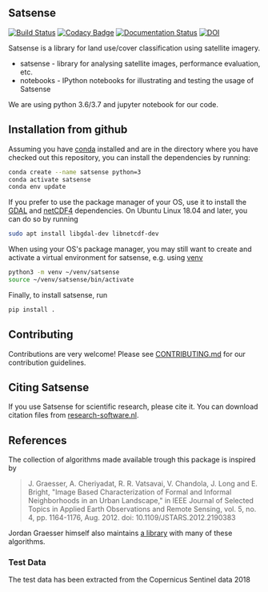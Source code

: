 ## Satsense

[![Build Status](https://travis-ci.com/DynaSlum/satsense.svg?branch=master)](https://travis-ci.com/DynaSlum/satsense)
[![Codacy Badge](https://api.codacy.com/project/badge/Grade/458c8543cd304b8387b7b114218dc57c)](https://www.codacy.com/app/DynaSlum/satsense?utm_source=github.com&amp;utm_medium=referral&amp;utm_content=DynaSlum/satsense&amp;utm_campaign=Badge_Grade)
[![Documentation Status](https://readthedocs.org/projects/satsense/badge/?version=latest)](https://satsense.readthedocs.io/en/latest/?badge=latest)
[![DOI](https://zenodo.org/badge/DOI/10.5281/zenodo.1463015.svg)](https://doi.org/10.5281/zenodo.1463015)

Satsense is a library for land use/cover classification using satellite imagery.

* satsense - library for analysing satellite images, performance evaluation, etc.
* notebooks - IPython notebooks for illustrating and testing the usage of Satsense

We are using python 3.6/3.7 and jupyter notebook for our code.

## Installation from github

Assuming you have [conda](https://conda.io) installed and are in the
directory where you have checked out this repository, you can install
the dependencies by running:

```bash
conda create --name satsense python=3
conda activate satsense
conda env update
```

If you prefer to use the package manager of your OS, use it to install
the [GDAL](https://pypi.org/project/GDAL/) and
[netCDF4](http://unidata.github.io/netcdf4-python/) dependencies. On Ubuntu
Linux 18.04 and later, you can do so by running
```bash
sudo apt install libgdal-dev libnetcdf-dev
```
When using your OS's package manager, you may still want to create and
activate a virtual environment for satsense, e.g. using 
[venv](https://docs.python.org/3/library/venv.html)
```bash
python3 -m venv ~/venv/satsense
source ~/venv/satsense/bin/activate
```

Finally, to install satsense, run
```bash
pip install .
```

## Contributing
Contributions are very welcome! Please see [CONTRIBUTING.md](https://github.com/DynaSlum/satsense/blob/master/CONTRIBUTING.md) for our contribution guidelines.

## Citing Satsense
If you use Satsense for scientific research, please cite it. You can download citation files from [research-software.nl](https://www.research-software.nl/software/satsense).

## References

The collection of algorithms made available trough this package is inspired by
> J. Graesser, A. Cheriyadat, R. R. Vatsavai, V. Chandola, J. Long and E. Bright, "Image Based Characterization of Formal and Informal Neighborhoods in an Urban Landscape," in IEEE Journal of Selected Topics in Applied Earth Observations and Remote Sensing, vol. 5, no. 4, pp. 1164-1176, Aug. 2012.
doi: 10.1109/JSTARS.2012.2190383

Jordan Graesser himself also maintains [a library](https://github.com/jgrss/spfeas) with many of these algorithms.


### Test Data
The test data has been extracted from the Copernicus Sentinel data 2018
